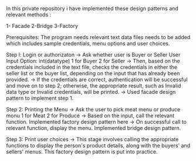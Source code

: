 In this private repository i have implemented these design patterns and relevant methods :

1- Facade
2-Bridge
3-Factory

Prerequisites:
The program needs relevant text data files needs to be added which includes sample credentials, menu options and user choices.

Step l: Login or authorizaton
-> Ask whether user is Buyer or Seller
     User Input Option: int(datatype)
     1 for Buyer
     2 for Seller
-> Then, based on the credentials included in the text file, checks the credentials in either the seller list or the buyer list, depending on the input that has already been provided.
-> If the credentials are correct, authentication will be successful and move on to step 2; otherwise, the appropriate result, such as Invalid data type or Invalid credentials, will be printed.
-> Used facade design pattern to implement step 1.

Step 2: Printing the  Menu
-> Ask the user to pick meat menu or produce monu
    1 for Meat
    2 for Produce
-> Based on the input, call the relevant function. Implemented factory design pattern here
-> On successful call to relevant function, display the menu. Implemented bridge design pattern.

Step 3: Print user choices
-> This stage involves calling the appropriate functions to display the person's product details, along with the buyers' and sellers' menus.
This factory design pattern is put into practice.